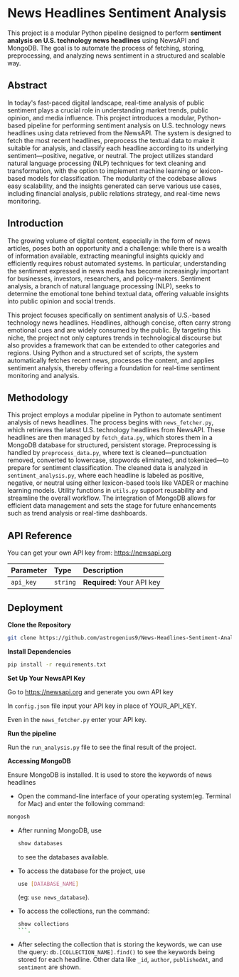 
# News Headlines Sentiment Analysis

This project is a modular Python pipeline designed to perform **sentiment analysis on U.S. technology news headlines** using NewsAPI and MongoDB. The goal is to automate the process of fetching, storing, preprocessing, and analyzing news sentiment in a structured and scalable way.



## Abstract

In today's fast-paced digital landscape, real-time analysis of public sentiment plays a crucial role in understanding market trends, public opinion, and media influence. This project introduces a modular, Python-based pipeline for performing sentiment analysis on U.S. technology news headlines using data retrieved from the NewsAPI. The system is designed to fetch the most recent headlines, preprocess the textual data to make it suitable for analysis, and classify each headline according to its underlying sentiment—positive, negative, or neutral. The project utilizes standard natural language processing (NLP) techniques for text cleaning and transformation, with the option to implement machine learning or lexicon-based models for classification. The modularity of the codebase allows easy scalability, and the insights generated can serve various use cases, including financial analysis, public relations strategy, and real-time news monitoring.

## Introduction

The growing volume of digital content, especially in the form of news articles, poses both an opportunity and a challenge: while there is a wealth of information available, extracting meaningful insights quickly and efficiently requires robust automated systems. In particular, understanding the sentiment expressed in news media has become increasingly important for businesses, investors, researchers, and policy-makers. Sentiment analysis, a branch of natural language processing (NLP), seeks to determine the emotional tone behind textual data, offering valuable insights into public opinion and social trends.

This project focuses specifically on sentiment analysis of U.S.-based technology news headlines. Headlines, although concise, often carry strong emotional cues and are widely consumed by the public. By targeting this niche, the project not only captures trends in technological discourse but also provides a framework that can be extended to other categories and regions. Using Python and a structured set of scripts, the system automatically fetches recent news, processes the content, and applies sentiment analysis, thereby offering a foundation for real-time sentiment monitoring and analysis.

## Methodology

This project employs a modular pipeline in Python to automate sentiment analysis of news headlines. The process begins with ```news_fetcher.py```, which retrieves the latest U.S. technology headlines from NewsAPI. These headlines are then managed by ```fetch_data.py```, which stores them in a MongoDB database for structured, persistent storage. Preprocessing is handled by ```preprocess_data.py```, where text is cleaned—punctuation removed, converted to lowercase, stopwords eliminated, and tokenized—to prepare for sentiment classification. The cleaned data is analyzed in ```sentiment_analysis.py```, where each headline is labeled as positive, negative, or neutral using either lexicon-based tools like VADER or machine learning models. Utility functions in ```utils.py``` support reusability and streamline the overall workflow. The integration of MongoDB allows for efficient data management and sets the stage for future enhancements such as trend analysis or real-time dashboards.


## API Reference


You can get your own API key from: https://newsapi.org

| Parameter | Type     | Description                |
| :-------- | :------- | :------------------------- |
| `api_key` | `string` | **Required:** Your API key |



## Deployment

**Clone the Repository**
```bash
git clone https://github.com/astrogenius9/News-Headlines-Sentiment-Analysis
```
**Install Dependencies**

```bash 
pip install -r requirements.txt
```

**Set Up Your NewsAPI Key**

Go to https://newsapi.org and generate you own API key 

In ```config.json``` file input your API key in place of YOUR_API_KEY. 

Even in the ```news_fetcher.py``` enter your API key. 

**Run the pipeline**

Run the ```run_analysis.py``` file to see the final result of the project. 

**Accessing MongoDB**

Ensure MongoDB is installed. It is used to store the keywords of news headlines 

- Open the command-line interface of your operating system(eg. Terminal for Mac) and enter the following command:

```bash
mongosh
```

- After running MongoDB, use
  ```bash
  show databases
  ```
  to see the databases available. 

- To access the database for the project, use
  ```bash
  use [DATABASE_NAME]
  ```
  (eg: ```use news_database```). 

- To access the collections,  run the command:
   ```bash
  show collections
   ```. 

- After selecting the collection that is storing the keywords, we can use the query:
  ```db.[COLLECTION_NAME].find()``` to see the keywords being stored for each headline. Other data like ```_id```, ```author```, ```publishedAt```, and ```sentiment``` are shown. 







